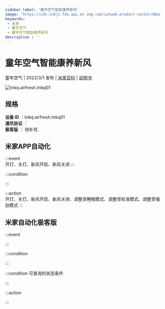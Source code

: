 ```yaml
---
sidebar_label: '童年空气智能康养新风'
image: 'https://cdn.cnbj1.fds.api.mi-img.com/iotweb-product-center/0be8e59d3567b5d357a071d3320fb70c_1640923753343.png?GalaxyAccessKeyId=AKVGLQWBOVIRQ3XLEW&Expires=9223372036854775807&Signature=JSxxsg7LuHwt0ZS/eJRP0NjQUpk='
keywords: 
 - 米家
 - 童年空气
 - 童年空气智能康养新风
description : ''
---
```

# 童年空气智能康养新风

童年空气 | 2022/3/1 发布 | [米家百科](https://home.mi.com/webapp/content/baike/product/index.html?model=tnkq.airfresh.tnkq01) | [说明书](https://home.mi.com/views/introduction.html?model=tnkq.airfresh.tnkq01&region=cn)

![tnkq.airfresh.tnkq01](https://cdn.cnbj1.fds.api.mi-img.com/iotweb-product-center/0be8e59d3567b5d357a071d3320fb70c_1640923753343.png?GalaxyAccessKeyId=AKVGLQWBOVIRQ3XLEW&Expires=9223372036854775807&Signature=JSxxsg7LuHwt0ZS/eJRP0NjQUpk=)

## 规格  
> 
**设备 ID** ：tnkq.airfresh.tnkq01  
**通讯协议** ：  
**极客版**  ： 待补充 


## 米家APP自动化  

:::event  
开灯、关灯、新风开启、新风关闭
:::

:::condition  

:::

:::action   
开灯、关灯、新风开启、新风关闭、调整至睡眠模式、调整至标准模式、调整至强劲模式
:::

## 米家自动化极客版  

:::event  

:::

:::condition  

:::

:::condition 可查询的状态条件  

:::

:::action  

:::

        

